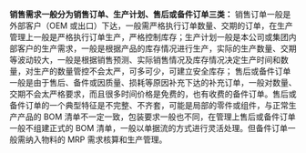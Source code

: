 **销售需求一般分为销售订单、生产计划、售后或备件订单三类：** 
销售订单一般是外部客户（OEM 或出口）下达，一般需严格执行订单数量、交期的订单，在生产管理上一般是严格执行订单生产，严格控制库存；生产计划一般是本公司或集团内部客户的生产需求，一般是根据产品的库存情况进行生产，实际的生产数量、交期等波动较大，一般是根据销售预测、实际销售情况及库存情况决定生产时间和数量，对生产的数量管控不会太严，可多可少，可建立安全库存； 
售后或备件订单一般是由于售后、备件或因质量、损耗等原因补充下达的补充订单，一般对数量、交期不会太严格要求，而且很多时间价格是免费的，也有收费的备件订单。售后或备件订单的一个典型特征是不完整、不齐套，可能是局部的零件或组件，与正常生产产品的 BOM 清单不一定一致，包装要求一般也不同，在管理上售后或备件订单一般不组建正式的 BOM 清单，一般以单据流的方式进行灵活处理。但备件订单一般需纳入物料的 MRP 需求核算和生产管理。 
